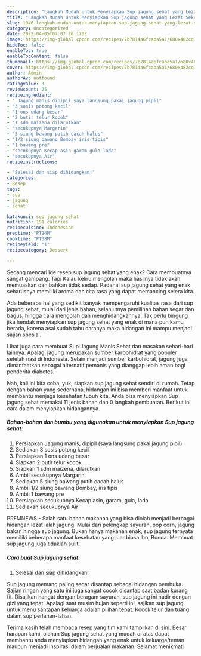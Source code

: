 ```yaml
---
description: "Langkah Mudah untuk Menyiapkan Sup jagung sehat yang Lezat Sekali "
title: "Langkah Mudah untuk Menyiapkan Sup jagung sehat yang Lezat Sekali "
slug: 1946-langkah-mudah-untuk-menyiapkan-sup-jagung-sehat-yang-lezat-sekali
category: Uncategorized
date: 2022-04-05T07:07:20.170Z
image: https://img-global.cpcdn.com/recipes/7b7814a6fcaba5a1/680x482cq70/sup-jagung-sehat-foto-resep-utama.jpg
hideToc: false
enableToc: true
enableTocContent: false
thumbnail: https://img-global.cpcdn.com/recipes/7b7814a6fcaba5a1/680x482cq70/sup-jagung-sehat-foto-resep-utama.jpg
cover: https://img-global.cpcdn.com/recipes/7b7814a6fcaba5a1/680x482cq70/sup-jagung-sehat-foto-resep-utama.jpg
author: Admin
authorAv: notfound
ratingvalue: 3
reviewcount: 25
recipeingredient:
- " Jagung manis dipipil saya langsung pakai jagung pipil"
- "3 sosis potong kecil"
- "1 ons udang besar"
- "2 butir telur kocok"
- "1 sdm maizena dilarutkan"
- "secukupnya Margarin"
- "5 siung bawang putih cacah halus"
- "1/2 siung bawang Bombay iris tipis"
- "1 bawang pre"
- "secukupnya Kecap asin garam gula lada"
- "secukupnya Air"
recipeinstructions:

- "Selesai dan siap dihidangkan!"
categories:
- Resep
tags:
- sup
- jagung
- sehat

katakunci: sup jagung sehat 
nutrition: 191 calories
recipecuisine: Indonesian
preptime: "PT24M"
cooktime: "PT38M"
recipeyield: "1"
recipecategory: Dessert

---
```



Sedang mencari ide resep sup jagung sehat yang enak? Cara membuatnya sangat gampang. Tapi Kalau keliru mengolah maka hasilnya tidak akan memuaskan dan bahkan tidak sedap. Padahal sup jagung sehat yang enak seharusnya memiliki aroma dan cita rasa yang dapat memancing selera kita.


Ada beberapa hal yang sedikit banyak mempengaruhi kualitas rasa dari sup jagung sehat, mulai dari jenis bahan, selanjutnya pemilihan bahan segar dan bagus, hingga cara mengolah dan menghidangkannya. Tak perlu bingung jika hendak menyiapkan sup jagung sehat yang enak di mana pun kamu berada, karena asal sudah tahu caranya maka hidangan ini mampu menjadi sajian spesial.

Lihat juga cara membuat Sup Jagung Manis Sehat dan masakan sehari-hari lainnya. Apalagi jagung merupakan sumber karbohidrat yang populer setelah nasi di Indonesia. Selain menjadi sumber karbohidrat, jagung juga dimanfaatkan sebagai alternatif pemanis yang dianggap lebih aman bagi penderita diabetes.


Nah, kali ini kita coba, yuk, siapkan sup jagung sehat sendiri di rumah. Tetap dengan bahan yang sederhana, hidangan ini bisa memberi manfaat untuk membantu menjaga kesehatan tubuh kita. Anda bisa menyiapkan Sup jagung sehat memakai 11 jenis bahan dan 0 langkah pembuatan. Berikut ini cara dalam menyiapkan hidangannya.

<!--inarticleads1-->

##### Bahan-bahan dan bumbu yang digunakan untuk menyiapkan Sup jagung sehat:

1. Persiapkan  Jagung manis, dipipil (saya langsung pakai jagung pipil)
1. Sediakan 3 sosis potong kecil
1. Persiapkan 1 ons udang besar
1. Siapkan 2 butir telur kocok
1. Siapkan 1 sdm maizena, dilarutkan
1. Ambil secukupnya Margarin
1. Sediakan 5 siung bawang putih cacah halus
1. Ambil 1/2 siung bawang Bombay, iris tipis
1. Ambil 1 bawang pre
1. Persiapkan secukupnya Kecap asin, garam, gula, lada
1. Sediakan secukupnya Air


PRFMNEWS - Salah satu bahan makanan yang bisa diolah menjadi berbagai hidangan lezat ialah jagung. Mulai dari pelengkap sayuran, pop corn, jagung bakar, hingga sup jagung. Bukan hanya makanan enak, sup jagung ternyata memiliki beberapa manfaat kesehatan yang luar biasa lho, Bunda. Membuat sup jagung juga tidaklah sulit. 

<!--inarticleads2-->

##### Cara buat Sup jagung sehat:


1. Selesai dan siap dihidangkan!

Sup jagung memang paling segar disantap sebagai hidangan pembuka. Sajian ringan yang satu ini juga sangat cocok disantap saat badan kurang fit. Disajikan hangat dengan beragam sayuran, sup jagung ini hadir dengan gizi yang tepat. Apalagi saat musim hujan seperti ini, sajikan sup jagung untuk menu santapan keluarga adalah pilihan tepat. Kocok telur dan tuang dalam sup perlahan-lahan. 

Terima kasih telah membaca resep yang tim kami tampilkan di sini. Besar harapan kami, olahan Sup jagung sehat yang mudah di atas dapat membantu anda menyiapkan hidangan yang enak untuk keluarga/teman maupun menjadi inspirasi dalam berjualan makanan. Selamat menikmati
